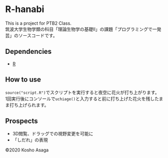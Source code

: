 # R-hanabi
This is a project for PTB2 Class.   
筑波大学生物学類の科目「理論生物学の基礎Ⅱ」の課題「プログラミングで一発芸」のソースコードです。  
## Dependencies
- [R](https://www.r-project.org/)
## How to use
```source("script.R")```でスクリプトを実行すると夜空に花火が打ち上がります。  
1回実行後にコンソールで```uchiage()```と入力すると前に打ち上げた花火を残したまま打ち上げられます。 

## Prospects
- 3D閲覧、ドラッグでの視野変更を可能に
- 「しだれ」の表現

<!-- ## Details 
打ち上げ箇所の決定
```R:script.R
14 x_start <- rnorm(1, mean=width/2, 200)
``` -->


&copy;2020 Kosho Asaga